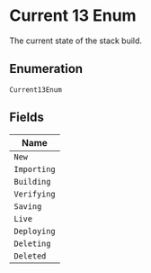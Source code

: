 
# Current 13 Enum

The current state of the stack build.

## Enumeration

`Current13Enum`

## Fields

| Name |
|  --- |
| `New` |
| `Importing` |
| `Building` |
| `Verifying` |
| `Saving` |
| `Live` |
| `Deploying` |
| `Deleting` |
| `Deleted` |

